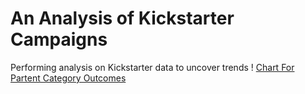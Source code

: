 # An Analysis of Kickstarter Campaigns
Performing analysis on Kickstarter data to uncover trends
! [Chart For Partent Category Outcomes](Chartforparentcategoryoutcomes.png)


